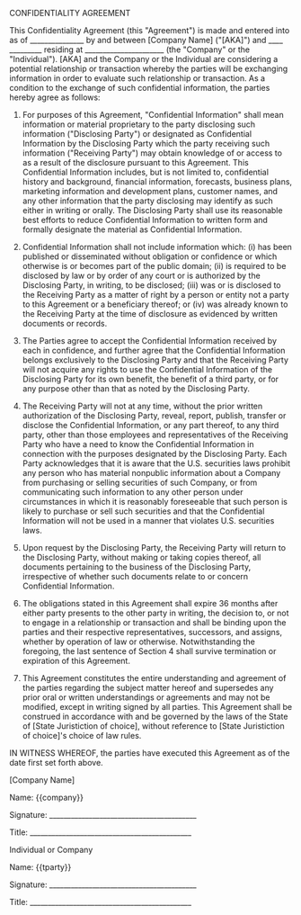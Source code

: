 CONFIDENTIALITY AGREEMENT

This Confidentiality Agreement (this "Agreement") is made and entered into as of  _______________ by and between [Company Name] ("[AKA]") and ____ _________ residing at ______________________ (the "Company" or the "Individual"). [AKA] and the Company or the Individual are considering a potential relationship or transaction whereby the parties will be exchanging information in order to evaluate such relationship or transaction.  As a condition to the exchange of such confidential information, the parties hereby agree as follows:

1.  For purposes of this Agreement, "Confidential Information" shall mean information or material proprietary to the party disclosing such information ("Disclosing Party") or designated as Confidential Information by the Disclosing Party which the party receiving such information ("Receiving Party") may obtain knowledge of or access to as a result of the disclosure pursuant to this Agreement.  This Confidential Information includes, but is not limited to, confidential history and background, financial information, forecasts, business plans, marketing information and development plans, customer names, and any other information that the party disclosing may identify as such either in writing or orally.  The Disclosing Party shall use its reasonable best efforts to reduce Confidential Information to written form and formally designate the material as Confidential Information.

2.  Confidential Information shall not include information which:  (i) has been published or disseminated without obligation or confidence or which otherwise is or becomes part of the public domain;  (ii) is required to be disclosed by law or by order of any court or is authorized by the Disclosing Party, in writing, to be disclosed; (iii) was or is disclosed to the Receiving Party as a matter of right by a person or entity not a party to this Agreement or a beneficiary thereof; or (iv) was already known to the Receiving Party at the time of disclosure as evidenced by written documents or records.

3.  The Parties agree to accept the Confidential Information received by each in confidence, and further agree that the Confidential Information belongs exclusively to the Disclosing Party and that the Receiving Party will not acquire any rights to use the Confidential Information of the Disclosing Party for its own benefit, the benefit of a third party, or for any purpose other than that as noted by the Disclosing Party.

4.  The Receiving Party will not at any time, without the prior written authorization of the Disclosing Party, reveal, report, publish, transfer or disclose the Confidential Information, or any part thereof, to any third party, other than those employees and representatives of the Receiving Party who have a need to know the Confidential Information in connection with the purposes designated by the Disclosing Party.  Each Party acknowledges that it is aware that the U.S. securities laws prohibit any person who has material nonpublic information about a Company from purchasing or selling securities of such Company, or from communicating such information to any other person under circumstances in which it is reasonably foreseeable that such person is likely to purchase or sell such securities and that the Confidential Information will not be used in a manner that violates U.S. securities laws.

5.  Upon request by the Disclosing Party, the Receiving Party will return to the Disclosing Party, without making or taking copies thereof, all documents pertaining to the business of the Disclosing Party, irrespective of whether such documents relate to or concern Confidential Information.

6.  The obligations stated in this Agreement shall expire 36 months after either party presents to the other party in writing, the decision to, or not to engage in a relationship or transaction and shall be binding upon the parties and their respective representatives, successors, and assigns, whether by operation of law or otherwise. Notwithstanding the foregoing, the last sentence of Section 4 shall survive termination or expiration of this Agreement.

7.  This Agreement constitutes the entire understanding and agreement of the parties regarding the subject matter hereof and supersedes any prior oral or written understandings or agreements and may not be modified, except in writing signed by all parties.  This Agreement shall be construed in accordance with and be governed by the laws of the State of [State Juristiction of choice], without reference to [State Juristiction of choice]'s choice of law rules.

IN WITNESS WHEREOF, the parties have executed this Agreement as of the date first set forth above.

[Company Name]


  Name: {{company}}

  Signature: _________________________________________

  Title: _____________________________________________


Individual or Company


  Name: {{tparty}}

  Signature: _________________________________________

  Title: _____________________________________________
